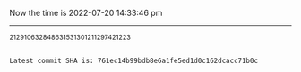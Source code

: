Now the time is 2022-07-20 14:33:46 pm

---

<small>212910632848631531301211297421223</small>

```txt

Latest commit SHA is: 761ec14b99bdb8e6a1fe5ed1d0c162dcacc71b0c
```
